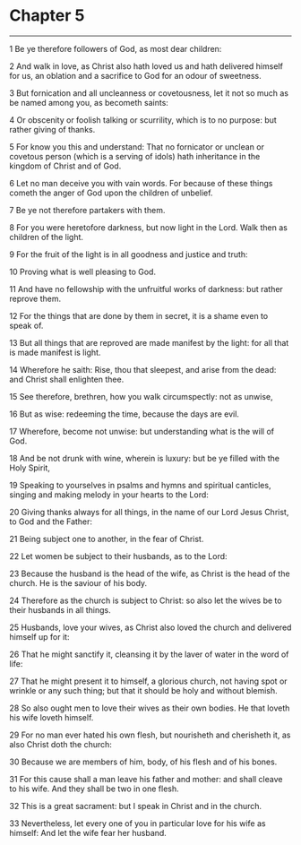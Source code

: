 # Chapter 5

***

1 Be ye therefore followers of God, as most dear children:

2 And walk in love, as Christ also hath loved us and hath delivered himself for us, an oblation and a sacrifice to God for an odour of sweetness.

3 But fornication and all uncleanness or covetousness, let it not so much as be named among you, as becometh saints:

4 Or obscenity or foolish talking or scurrility, which is to no purpose: but rather giving of thanks.

5 For know you this and understand: That no fornicator or unclean or covetous person (which is a serving of idols) hath inheritance in the kingdom of Christ and of God.

6 Let no man deceive you with vain words. For because of these things cometh the anger of God upon the children of unbelief.

7 Be ye not therefore partakers with them.

8 For you were heretofore darkness, but now light in the Lord. Walk then as children of the light.

9 For the fruit of the light is in all goodness and justice and truth:

10 Proving what is well pleasing to God.

11 And have no fellowship with the unfruitful works of darkness: but rather reprove them.

12 For the things that are done by them in secret, it is a shame even to speak of.

13 But all things that are reproved are made manifest by the light: for all that is made manifest is light.

14 Wherefore he saith: Rise, thou that sleepest, and arise from the dead: and Christ shall enlighten thee.

15 See therefore, brethren, how you walk circumspectly: not as unwise,

16 But as wise: redeeming the time, because the days are evil.

17 Wherefore, become not unwise: but understanding what is the will of God.

18 And be not drunk with wine, wherein is luxury: but be ye filled with the Holy Spirit,

19 Speaking to yourselves in psalms and hymns and spiritual canticles, singing and making melody in your hearts to the Lord:

20 Giving thanks always for all things, in the name of our Lord Jesus Christ, to God and the Father:

21 Being subject one to another, in the fear of Christ.

22 Let women be subject to their husbands, as to the Lord:

23 Because the husband is the head of the wife, as Christ is the head of the church. He is the saviour of his body.

24 Therefore as the church is subject to Christ: so also let the wives be to their husbands in all things.

25 Husbands, love your wives, as Christ also loved the church and delivered himself up for it:

26 That he might sanctify it, cleansing it by the laver of water in the word of life:

27 That he might present it to himself, a glorious church, not having spot or wrinkle or any such thing; but that it should be holy and without blemish.

28 So also ought men to love their wives as their own bodies. He that loveth his wife loveth himself.

29 For no man ever hated his own flesh, but nourisheth and cherisheth it, as also Christ doth the church:

30 Because we are members of him, body, of his flesh and of his bones.

31 For this cause shall a man leave his father and mother: and shall cleave to his wife. And they shall be two in one flesh.

32 This is a great sacrament: but I speak in Christ and in the church.

33 Nevertheless, let every one of you in particular love for his wife as himself: And let the wife fear her husband.

